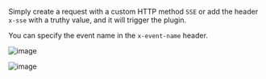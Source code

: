 Simply create a request with a custom HTTP method `SSE` 
or add the header `x-sse` with a truthy value, and it will 
trigger the plugin.

You can specify the event name in the `x-event-name` header.

![image](https://github.com/BinarSkugga/insomnia-plugin-skugga-sse/assets/7575628/8c818981-a48b-4dce-9e53-9d88e7525ab4)

![image](https://github.com/BinarSkugga/insomnia-plugin-skugga-sse/assets/7575628/246ff062-11dc-48b0-8800-6c12246babd3)
